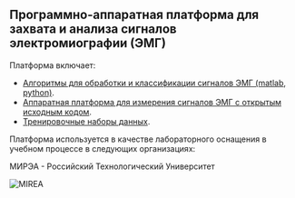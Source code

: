 ## Программно-аппаратная платформа для захвата и анализа сигналов электромиографии (ЭМГ)

Платформа включает:

* [Алгоритмы для обработки и классификации сигналов ЭМГ (matlab, python)](https://github.com/estel1/emg_platform/blob/master/source/readme.md).
* [Аппаратная платформа для измерения сигналов ЭМГ с открытым исходным кодом](https://github.com/estel1/emg_platform/blob/master/hw_platform/readme.md).
* [Тренировочные наборы данных](https://github.com/estel1/emg_platform/blob/master/data/readme.md). 

Платформа используется в качестве лабораторного оснащения в учебном процессе в следующих организациях:

МИРЭА - Российский Технологический Университет

![MIREA](https://i.ibb.co/DYv06Vw/KBSP-colour.png)

